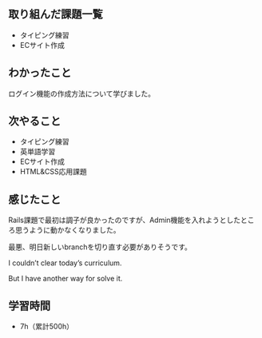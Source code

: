 ## 取り組んだ課題一覧
- タイピング練習
- ECサイト作成
## わかったこと
ログイン機能の作成方法について学びました。
## 次やること
- タイピング練習
- 英単語学習
- ECサイト作成
- HTML&CSS応用課題
## 感じたこと
Rails課題で最初は調子が良かったのですが、Admin機能を入れようとしたところ思うように動かなくなりました。

最悪、明日新しいbranchを切り直す必要がありそうです。

I couldn’t clear today’s curriculum.

But I have another way for solve it.

## 学習時間
- 7h（累計500h）
